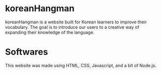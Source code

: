 # koreanHangman
koreanHangman is a website built for Korean learners to improve their vocabulary.
The goal is to introduce our users to a creative way of expanding their knowledge of the language.


# Softwares 
This website was made using HTML, CSS, Javascript, and a bit of Node.js. 
